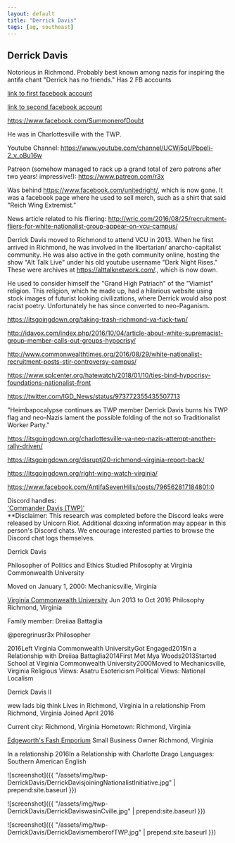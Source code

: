 ```yaml
---
layout: default
title: "Derrick Davis"
tags: [ag, southeast]
---
```



## Derrick Davis

Notorious in Richmond.  Probably best known among nazis for inspiring the antifa chant "Derrick has no friends."  Has 2 FB accounts

[link to first facebook account](https://www.facebook.com/100000348123259)

[link to second facebook account](https://www.facebook.com/100011616073481)

 https://www.facebook.com/SummonerofDoubt

He was in Charlottesville with the TWP.

Youtube Channel: https://www.youtube.com/channel/UCWj5qUPbpeIi-2_v_oBu16w

Patreon (somehow managed to rack up a grand total of zero patrons after two years! impressive!): https://www.patreon.com/r3x

Was behind https://www.facebook.com/unitedright/, which is now gone.  It was a facebook page where he used to sell merch, such as a shirt that said "Reich Wing Extremist." 

News article related to his fliering: http://wric.com/2016/08/25/recruitment-fliers-for-white-nationalist-group-appear-on-vcu-campus/

 Derrick Davis moved to Richmond to attend VCU in 2013.  When he first arrived in Richmond, he was involved in the libertarian/ anarcho-capitalist community.  He was also active in the goth community online, hosting the show "Alt Talk Live" under his old youtube username "Dark Night Rises."  These were archives at https://alttalknetwork.com/., which is now down.

He used to consider himself the "Grand High Patriach" of the "Viamist" religion.  This religion, which he made up, had a hilarious website using stock images of futurist looking civilizations, where Derrick would also post racist poetry.  Unfortunately he has since converted to neo-Paganism.

https://itsgoingdown.org/taking-trash-richmond-va-fuck-twp/

http://idavox.com/index.php/2016/10/04/article-about-white-supremacist-group-member-calls-out-groups-hypocrisy/

http://www.commonwealthtimes.org/2016/08/29/white-nationalist-recruitment-posts-stir-controversy-campus/

https://www.splcenter.org/hatewatch/2018/01/10/ties-bind-hypocrisy-foundations-nationalist-front

https://twitter.com/IGD_News/status/973772355435507713

"Heimbapocalypse continues as TWP member Derrick Davis burns his TWP flag and neo-Nazis lament the possible folding of the not so Traditionalist Worker Party."

https://itsgoingdown.org/charlottesville-va-neo-nazis-attempt-another-rally-driven/

https://itsgoingdown.org/disruptj20-richmond-virginia-report-back/

https://itsgoingdown.org/right-wing-watch-virginia/

https://www.facebook.com/AntifaSevenHills/posts/796562817184801:0

Discord handles:  
['Commander Davis (TWP)'](https://discordleaks.unicornriot.ninja/discord/user/1792)  
**Disclaimer: This research was completed before the Discord leaks were released by Unicorn Riot. Additional doxxing information may appear in this person's Discord chats. We encourage interested parties to browse the Discord chat logs themselves.




 Derrick Davis


 Philosopher of Politics and Ethics Studied Philosophy at Virginia Commonwealth University

Moved on January 1, 2000: Mechanicsville, Virginia

[Virginia Commonwealth University](https://www.facebook.com/virginiacommonwealthuniversity/) Jun 2013 to Oct 2016  Philosophy  Richmond, Virginia

Family member: Dreiiaa Battaglia

 @peregrinusr3x  Philosopher

2016Left Virginia Commonwealth UniversityGot Engaged2015In a Relationship with Dreiiaa Battaglia2014First Met Mya Woods2013Started School at Virginia Commonwealth University2000Moved to Mechanicsville, Virginia
Religious Views: Asatru Esotericism
Political Views: National Localism 




 Derrick Davis II


 wew lads big think Lives in Richmond, Virginia In a relationship From Richmond, Virginia Joined April 2016

Current city: Richmond, Virginia
Hometown: Richmond, Virginia

[Edgeworth's Fash Emporium](https://www.facebook.com/pages/Edgeworths-Fash-Emporium/335318413581401) Small Business Owner  Richmond, Virginia

In a relationship
2016In a Relationship with Charlotte Drago
Languages: Southern American English




![screenshot]({{ "/assets/img/twp-DerrickDavis/DerrickDavisjoiningNationalistInitiative.jpg" | prepend:site.baseurl }})


![screenshot]({{ "/assets/img/twp-DerrickDavis/DerrickDaviswasinCville.jpg" | prepend:site.baseurl }})


![screenshot]({{ "/assets/img/twp-DerrickDavis/DerrickDavismemberofTWP.jpg" | prepend:site.baseurl }})
